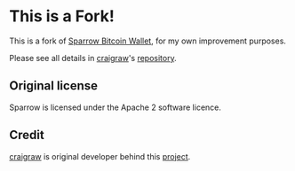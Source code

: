 # This is a Fork!

This is a fork of [Sparrow Bitcoin Wallet](https://github.com/sparrowwallet/sparrow), for my own improvement purposes.

Please see all details in [craigraw](https://github.com/search?q=user%3Acraigraw&type=users)'s [repository](https://github.com/sparrowwallet).

## Original license

Sparrow is licensed under the Apache 2 software licence.

## Credit

[craigraw](https://github.com/craigraw) is original developer behind this [project](https://github.com/sparrowwallet/sparrow).
